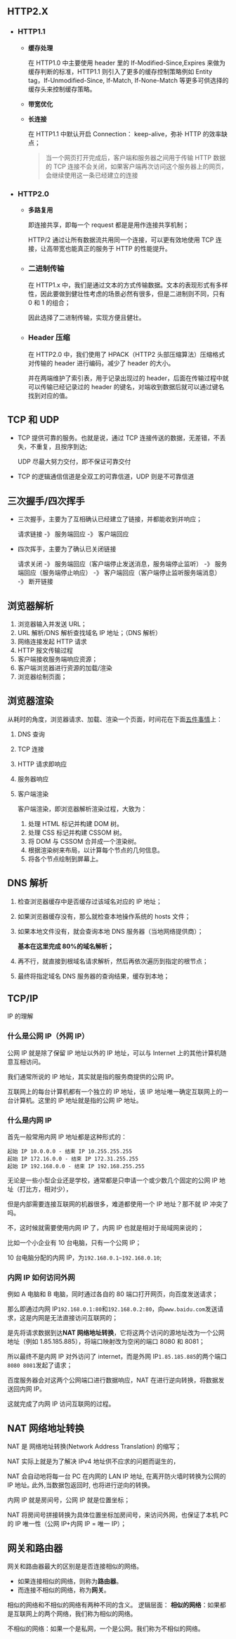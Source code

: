 ## HTTP2.X

- ### HTTP1.1

  - **缓存处理**

    在 HTTP1.0 中主要使用 header 里的 If-Modified-Since,Expires 来做为缓存判断的标准，HTTP1.1 则引入了更多的缓存控制策略例如 Entity tag，If-Unmodified-Since, If-Match, If-None-Match 等更多可供选择的缓存头来控制缓存策略。

  - **带宽优化**

  - **长连接**

    在 HTTP1.1 中默认开启 Connection： keep-alive，弥补 HTTP 的效率缺点；

    > 当一个网页打开完成后，客户端和服务器之间用于传输 HTTP 数据的 TCP 连接不会关闭，如果客户端再次访问这个服务器上的网页，会继续使用这一条已经建立的连接

- ### HTTP2.0

  - **多路复用**

    即连接共享，即每一个 request 都是是用作连接共享机制；

    HTTP/2 通过让所有数据流共用同一个连接，可以更有效地使用 TCP 连接，让高带宽也能真正的服务于 HTTP 的性能提升。

  - ### 二进制传输

    在 HTTP1.x 中，我们是通过文本的方式传输数据。文本的表现形式有多样性，因此要做到健壮性考虑的场景必然有很多，但是二进制则不同，只有 0 和 1 的组合；

    因此选择了二进制传输，实现方便且健壮。

  - ### Header 压缩

    在 HTTP2.0 中，我们使用了 HPACK（HTTP2 头部压缩算法）压缩格式对传输的 header 进行编码，减少了 header 的大小。

    并在两端维护了索引表，用于记录出现过的 header，后面在传输过程中就可以传输已经记录过的 header 的键名，对端收到数据后就可以通过键名找到对应的值。

## TCP 和 UDP

- TCP 提供可靠的服务。也就是说，通过 TCP 连接传送的数据，无差错，不丢失，不重复，且按序到达;

  UDP 尽最大努力交付，即不保证可靠交付

- TCP 的逻辑通信信道是全双工的可靠信道，UDP 则是不可靠信道

## 三次握手/四次挥手

- 三次握手，主要为了互相确认已经建立了链接，并都能收到并响应；

  请求链接 -》 服务端回应 -》 客户端回应

- 四次挥手，主要为了确认已关闭链接

  请求关闭 -》 服务端回应（客户端停止发送消息，服务端停止监听） -》 服务端回应（服务端停止响应） -》 客户端回应（客户端停止监听服务端消息） -》 断开链接

## 浏览器解析

1. 浏览器输入并发送 URL；
2. URL 解析/DNS 解析查找域名 IP 地址；（DNS 解析）
3. 网络连接发起 HTTP 请求
4. HTTP 报文传输过程
5. 客户端接收服务端响应资源；
6. 客户端浏览器进行资源的加载/渲染
7. 浏览器绘制页面；

## 浏览器渲染

从耗时的角度，浏览器请求、加载、渲染一个页面，时间花在下面[五件事情](http://link.zhihu.com/?target=https%3A//developers.google.com/speed/docs/insights/mobile)上：

1. DNS 查询

2. TCP 连接

3. HTTP 请求即响应

4. 服务器响应

5. 客户端渲染

   客户端渲染，即浏览器解析渲染过程，大致为：

   1. 处理 HTML 标记并构建 DOM 树。
   2. 处理 CSS 标记并构建 CSSOM 树。
   3. 将 DOM 与 CSSOM 合并成一个渲染树。
   4. 根据渲染树来布局，以计算每个节点的几何信息。
   5. 将各个节点绘制到屏幕上。

## DNS 解析

1. 检查浏览器缓存中是否缓存过该域名对应的 IP 地址；

2. 如果浏览器缓存没有，那么就检查本地操作系统的 hosts 文件；

3. 如果本地文件没有，就会查询本地 DNS 服务器（当地网络提供商）；

   **基本在这里完成 80%的域名解析；**

4. 再不行，就直接到根域名请求解析，然后再依次遍历到指定的根节点；

5. 最终将指定域名 DNS 服务器的查询结果，缓存到本地；

## TCP/IP

IP 的理解

### 什么是公网 IP（外网 IP）

公网 IP 就是除了保留 IP 地址以外的 IP 地址，可以与 Internet 上的其他计算机随意互相访问。

我们通常所说的 IP 地址，其实就是指的服务商提供的公网 IP。

互联网上的每台计算机都有一个独立的 IP 地址，该 IP 地址唯一确定互联网上的一台计算机。这里的 IP 地址就是指的公网 IP 地址。

### 什么是内网 IP

首先一般常用内网 IP 地址都是这种形式的：

```
起始 IP 10.0.0.0 - 结束 IP 10.255.255.255
起始 IP 172.16.0.0 - 结束 IP 172.31.255.255
起始 IP 192.168.0.0 - 结束 IP 192.168.255.255
```

无论是一些小型企业还是学校，通常都是只申请一个或少数几个固定的公网 IP 地址（打比方，相对少），

但是内部需要连接互联网的机器很多，难道都使用一个 IP 地址？那不就 IP 冲突了吗。

不，这时候就需要使用内网 IP 了，内网 IP 也就是相对于局域网来说的；

比如一个小企业有 10 台电脑，只有一个公网 IP；

10 台电脑分配的内网 IP，为`192.168.0.1~192.168.0.10`;

### 内网 IP 如何访问外网

例如 A 电脑和 B 电脑，同时通过各自的 80 端口打开网页，向百度发送请求；

那么即通过内网 IP`192.168.0.1:80`和`192.168.0.2:80`，向`www.baidu.com`发送请求，这是内网是无法直接访问互联网的；

是先将请求数据到达**NAT 网络地址转换**，它将这两个访问的源地址改为一个公网地址（例如 1.85.185.885），将端口映射改为空闲的端口 8080 和 8081；

所以最终不是内网 IP 对外访问了 internet，而是外网 IP`1.85.185.885`的两个端口`8080 8081`发起了请求；

百度服务器会对这两个公网端口进行数据响应，NAT 在进行逆向转换，将数据发送回内网 IP。

这就完成了内网 IP 访问互联网的过程。

## NAT 网络地址转换

NAT 是 网络地址转换(Network Address Translation) 的缩写；

NAT 实际上就是为了解决 IPv4 地址供不应求的问题而诞生的，

NAT 会自动地将每一台 PC 在内网的 LAN IP 地址, 在离开防火墙时转换为公网的 IP 地址｡ 此外,当数据包返回时, 也将进行逆向的转换｡

内网 IP 就是房间号，公网 IP 就是位置坐标；

NAT 将房间号拼接转换为具体位置坐标加房间号，来访问外网，也保证了本机 PC 的 IP 唯一性（公网 IP+内网 IP = 唯一 IP）；

## 网关和路由器

网关和路由器最大的区别是是否连接相似的网络。

- 如果连接相似的网络，则称为**路由器**。
- 而连接不相似的网络，称为**网关**。

相似的网络和不相似的网络有两种不同的含义。
逻辑层面：
**相似的网络**：如果都是互联网上的两个网络，我们称为相似的网络。

不相似的网络：如果一个是私网，一个是公网。我们称为不相似的网络。
